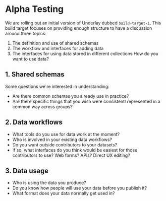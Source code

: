 # Alpha Testing

We are rolling out an initial version of Underlay dubbed `build-target-1`. This build target focuses on providing enough structure to have a discussion around three topics:

1. The definition and use of shared schemas
2. The workflow and interfaces for adding data
3. The interfaces for using data stored in different collections How do you want to use data?


## 1. Shared schemas
Some questions we're interested in understanding:
- Are there common schemas you already use in practice?
- Are there specific things that you wish were consistentl represented in a common way across groups?

## 2. Data workflows
- What tools do you use for data work at the moment?
- Who is involved in your existing data workflows?
- Do you want outside contributors to your datasets?
- If so, what interfaces do you think would be easiest for those contributors to use? Web forms? APIs? Direct UX editing? 

## 3. Data usage
- Who is using the data you produce?
- Do you know how people will use your data before you publish it?
- What format does your data normally get used in?


